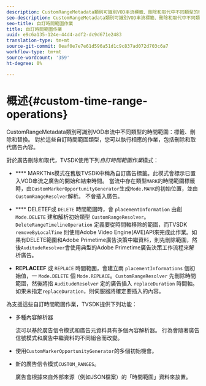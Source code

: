 ```yaml
---
description: CustomRangeMetadata類別可識別VOD串流標籤、刪除和取代中不同類型的時間範圍。 對於這些自訂時間範圍類型，您可以執行相應的作業，包括刪除和取代廣告內容。
seo-description: CustomRangeMetadata類別可識別VOD串流標籤、刪除和取代中不同類型的時間範圍。 對於這些自訂時間範圍類型，您可以執行相應的作業，包括刪除和取代廣告內容。
seo-title: 自訂時間範圍作業
title: 自訂時間範圍作業
uuid: e9c6a135-124e-44d4-adf2-dc9d671e2483
translation-type: tm+mt
source-git-commit: 0eaf0e7e7e61d596a51d1c9c837ad072d703c6a7
workflow-type: tm+mt
source-wordcount: '359'
ht-degree: 0%

---
```



# 概述{#custom-time-range-operations}

CustomRangeMetadata類別可識別VOD串流中不同類型的時間範圍：標籤、刪除和替換。 對於這些自訂時間範圍類型，您可以執行相應的作業，包括刪除和取代廣告內容。

<!--<a id="section_1323C0BAC259424C85A6ACFB48FE77EC"></a>-->

對於廣告刪除和取代，TVSDK使用下列&#x200B;*自訂時間範圍作業*&#x200B;模式：

* **** MARKThis模式在舊版TVSDK中稱為自訂廣告標籤。此模式會標示已置入VOD串流之廣告的開始和結束時間。 當流中存在類型`MARK`的時間範圍標籤時，由`CustomMarkerOpportunityGenerator`生成`Mode.MARK`的初始位置，並由`CustomRangeResolver`解析。 不會插入廣告。

* **** DELETEF或 `DELETE` 時間範圍時，會 `placementInformation` 由創 `Mode.DELETE` 建和解析初始類型 `CustomRangeResolver`。`DeleteRangeTimelineOperation` 定義要從時間軸移除的範圍，而TVSDK `removeByLocalTime` 則使用Adobe Video Engine(AVE)API來完成此作業。如果有DELETE範圍和Adobe Primetime廣告決策中繼資料，則先刪除範圍，然後`AuditudeResolver`會使用典型的Adobe Primetime廣告決策工作流程來解析廣告。

* **REPLACEEF** 或 `REPLACE` 時間範圍，會建立兩 `placementInformations` 個初始值，一 `Mode.DELETE` 個 `Mode.REPLACE`。`CustomRangeResolver` 先刪除時間範圍，然後將指 `AuditudeResolver` 定的廣告插入 `replaceDuration` 時間軸。如果未指定`replaceDuration`，則伺服器將確定要插入的內容。

為支援這些自訂時間範圍作業，TVSDK提供下列功能：

* 多種內容解析器

   流可以基於廣告信令模式和廣告元資料具有多個內容解析器。 行為會隨著廣告信號模式和廣告中繼資料的不同組合而改變。
* 使用`CustomMarkerOpportunityGenerator`的多個初始機會。
* 新的廣告信令模式`CUSTOM_RANGES`。

   廣告會根據來自外部來源（例如JSON檔案）的「時間範圍」資料來放置。

